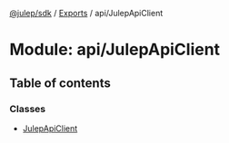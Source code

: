 [@julep/sdk](../README.md) / [Exports](../modules.md) / api/JulepApiClient

# Module: api/JulepApiClient

## Table of contents

### Classes

- [JulepApiClient](../classes/api_JulepApiClient.JulepApiClient.md)

